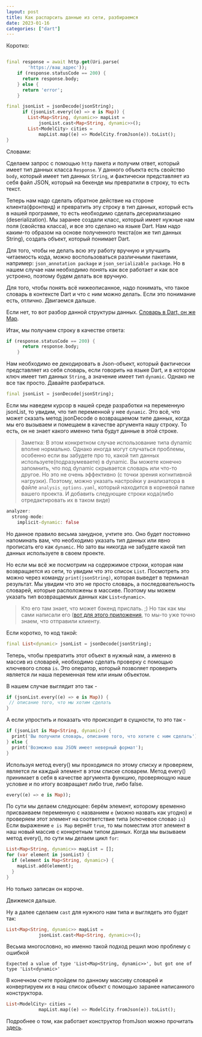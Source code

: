 ```yaml
---
layout: post
title: Как распарсить данные из сети, разбираемся
date: 2023-01-16
categories: ["dart"]
---
```


Коротко: 
``` dart

final response = await http.get(Uri.parse(
        'https://ваш_адрес'));
    if (response.statusCode == 200) {
      return response.body;
    } else {
      return 'error';
    }

final jsonList = jsonDecode(jsonString);
      if (jsonList.every((e) => e is Map)) {
        List<Map<String, dynamic>> mapList =
            jsonList.cast<Map<String, dynamic>>();
        List<ModelCity> cities =
            mapList.map((e) => ModelCity.fromJson(e)).toList();
}
```

Словами:

Сделаем запрос с помощью `http` пакета и получим ответ, который имеет тип данных класса `Response`.
У данного объекта есть свойство `body`, который имеет тип данных `String`, и фактически представляет из себя файл JSON, который на бекенде мы превратили в строку, то есть текст.

Теперь нам надо сделать обратное действие на стороне клиента(фронтенд) и превратить эту строку в тип данных, который есть в нашей программе, то есть необходимо сделать десериализацию (deserialization). Мы заранее создали класс, который имеет нужные нам поля (свойства класса), и все это сделано на языке Dart. 
Нам надо каким-то образом на основе полученного текста(он же тип данных String), создать объект, который понимает Dart. 

Для того, чтобы не делать всю эту работу вручную и улучшить читаемость кода, можно воспользоваться различными пакетами, например: `json_annotation package` и `json_serializable package`.
Но в нашем случае нам необходимо понять как все работает и как все устроено, поэтому будем делать все вручную.

Для того, чтобы понять всё нижеописанное, надо понимать, что такое словарь в контексте Dart и что с ним можно делать. 
Если это понимание есть, отлично. Двигаемся дальше. 

Если нет, то вот разбор данной структуры данных. 
[Словарь в Dart, он же Map](./another-page.html). 

Итак, мы получаем строку в качестве ответа:

```dart
if (response.statusCode == 200) {
      return response.body;
    }
```

Нам необходимо ее декодировать в Json-объект, который фактически представляет из себя словарь, если говорить на языке Dart, и в котором ключ имеет тип данных `String`, а значение имеет тип `dynamic`.
Однако не все так просто.
Давайте разбираться.

```dart
final jsonList = jsonDecode(jsonString);
```

Если мы наведем курсор  в нашей среде разработки на переменную jsonList, то увидим, что тип переменной у нее `dynamic`. Это всё, что может сказать метод jsonDecode о возвращаемом типе данных, когда мы его вызываем и помещаем в качестве аргумента нашу строку. 
То есть, он не знает какого именно типа будут данные в этой строке.

>Заметка:
В этом конкретном случае использование типа dynamic вполне нормально. Однако иногда могут случаться проблемы,  особенно если вы забудете про то, какой тип данных используете(подразумеваете) в dynamic. Вы можете конечно запомнить, что под dynamic скрывается словарь или что-то другое. Но это не очень эффективно (с точки зрения когнитивной нагрузки).
Поэтому, можно указать настройки у анализатора в файле `analysis_options.yaml`, который находится в корневой папке вашего проекта. И добавить следующие строки кода(либо отредактировать их в таком виде)
```dart
analyzer: 
  strong-mode: 
    implicit-dynamic: false 
```
Но данное правило весьма занудное, учтите это. Оно будет постоянно напоминать вам, что необходимо указать тип данных или явно прописать его как `dynamic`. Но зато вы никогда не забудете какой тип данных используете в своем проекте.

Но если мы всё же посмотрим на содержимое строки, которая нам возвращается из сети, то увидим что это список `List`. Посмотреть это можно через команду `print(jsonString)`, которая выведет в терминал результат. Мы увидим что это не просто словарь, а последовательность словарей, которые расположены в массиве. 
Поэтому мы можем указать тип возвращаемых данных как `List<dynamic>`.

>Кто его там знает, что может бэкенд прислать. ;) Но так как мы сами написали его ([вот для этого приложения](https://whereishappyinrussia.web.app/), то мы-то уже точно знаем, что отправили клиенту. 

Если коротко, то код такой:

```dart
final List<dynamic> jsonList = jsonDecode(jsonString);
```

Теперь, чтобы превратить этот объект в нужный нам, а именно в массив из словарей, необходимо сделать проверку с помощью ключевого слова `is`. Это оператор, который позволяет проверить является ли наша переменная тем или иным объектом.

В нашем случае выглядит это так -

```dart
if (jsonList.every((e) => e is Map)) {
 // описание того, что мы хотим сделать
}
```
А если упростить и показать что происходит в сущности, то это так -

```dart
if (jsonList is Map<String, dynamic>) {
  print('Вы получили словарь, описание того, что хотите с ним сделать');
} else {
  print('Возможно ваш JSON имеет неверный формат');
}
```

Используя метод every() мы проходимся по этому списку и проверяем, является ли каждый элемент в этом списке словарем. Метод every() принимает в себя в качестве аргумента функцию, проверяющую наше условие и по итогу возвращает либо true, либо false.

```dart
every((e) => e is Map));
```

По сути мы делаем следующее: берём элемент, которому временно присваиваем переменную с названием `е` (можно назвать как угодно) и проверяем этот элемент на соответствие типа (ключевое словао `is`)
Если выражение `e is Map` вернёт `true`, то мы поместим этот элемент в наш новый массив с конкретным типом данных. 
Когда мы вызываем метод every(), по сути мы делаем цикл `for`:

```dart
List<Map<String, dynamic>> mapList = [];
for (var element in jsonList) {
  if (element is Map<String, dynamic>) {
    mapList.add(element);
  }
}
```
Но только записан он короче. 

Движемся дальше. 

Ну а далее сделаем `cast` для нужного нам типа и выглядеть это будет так:
```dart
List<Map<String, dynamic>> mapList =
            jsonList.cast<Map<String, dynamic>>();
```
Весьма многословно, но именно такой подход решил мою проблему с ошибкой 

```
Expected a value of type 'List<Map<String, dynamic>>', but got one of type 'List<dynamic>' 
```

В конечном счете пройдем по данному массиву словарей и конвертируем их в наш список объект c помощью заранее написанного конструктора.

```dart
List<ModelCity> cities =
            mapList.map((e) => ModelCity.fromJson(e)).toList();
```            

Подробнее о том, как работает конструктор fromJson можно прочитать [здесь](./another-page.html).

